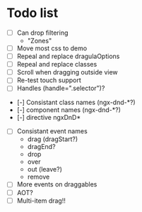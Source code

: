 # Todo list

- [ ] Can drop filtering
    - "Zones"
- [ ] Move most css to demo
- [ ] Repeal and replace dragulaOptions
- [ ] Repeal and replace classes
- [ ] Scroll when dragging outside view
- [ ] Re-test touch support
- [ ] Handles (handle=".selector")?
- [-] Consistant class names (ngx-dnd-*?)
- [-] component names (ngx-dnd-*?)
- [-] directive ngxDnD*
- [ ] Consistant event names
    - drag (dragStart?)
    - dragEnd?
    - drop
    - over
    - out (leave?)
    - remove
- [ ] More events on draggables
- [ ] AOT?
- [ ] Multi-item drag!!
